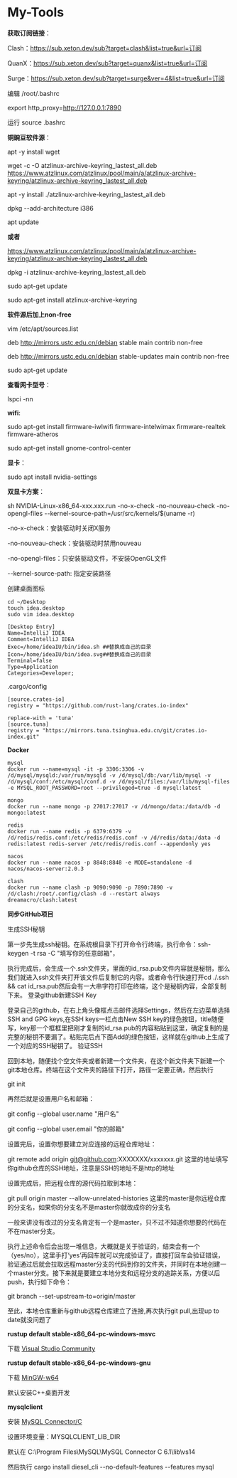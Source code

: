 # My-Tools

**获取订阅链接**：

Clash：https://sub.xeton.dev/sub?target=clash&list=true&url=订阅

QuanX：https://sub.xeton.dev/sub?target=quanx&list=true&url=订阅

Surge：https://sub.xeton.dev/sub?target=surge&ver=4&list=true&url=订阅

编辑 /root/.bashrc

export http_proxy=http://127.0.0.1:7890

运行 source .bashrc

**铜豌豆软件源**：

apt -y install wget

wget -c -O atzlinux-archive-keyring_lastest_all.deb https://www.atzlinux.com/atzlinux/pool/main/a/atzlinux-archive-keyring/atzlinux-archive-keyring_lastest_all.deb

apt -y install ./atzlinux-archive-keyring_lastest_all.deb

dpkg --add-architecture i386

apt update

**或者**

https://www.atzlinux.com/atzlinux/pool/main/a/atzlinux-archive-keyring/atzlinux-archive-keyring_lastest_all.deb

dpkg -i atzlinux-archive-keyring_lastest_all.deb

sudo apt-get update

sudo apt-get install atzlinux-archive-keyring

**软件源后加上non-free**

vim /etc/apt/sources.list

deb http://mirrors.ustc.edu.cn/debian stable main contrib non-free

deb http://mirrors.ustc.edu.cn/debian stable-updates main contrib non-free

sudo apt-get update

**查看网卡型号**：

lspci -nn

**wifi**:

sudo apt-get install firmware-iwlwifi firmware-intelwimax firmware-realtek firmware-atheros

sudo apt-get install gnome-control-center

**显卡**：

sudo apt install nvidia-settings

**双显卡方案**：

sh NVIDIA-Linux-x86_64-xxx.xxx.run -no-x-check -no-nouveau-check -no-opengl-files --kernel-source-path=/usr/src/kernels/$(uname -r)

-no-x-check：安装驱动时关闭X服务

-no-nouveau-check：安装驱动时禁用nouveau

-no-opengl-files：只安装驱动文件，不安装OpenGL文件

--kernel-source-path: 指定安装路径

创建桌面图标
```
cd ~/Desktop
touch idea.desktop
sudo vim idea.desktop
```
```
[Desktop Entry]
Name=IntelliJ IDEA
Comment=IntelliJ IDEA
Exec=/home/ideaIU/bin/idea.sh ##替换成自己的目录
Icon=/home/ideaIU/bin/idea.svg##替换成自己的目录
Terminal=false
Type=Application
Categories=Developer;
```
.cargo/config
```
[source.crates-io]
registry = "https://github.com/rust-lang/crates.io-index"

replace-with = 'tuna'
[source.tuna]
registry = "https://mirrors.tuna.tsinghua.edu.cn/git/crates.io-index.git"
```

**Docker**
```
mysql
docker run --name=mysql -it -p 3306:3306 -v /d/mysql/mysqld:/var/run/mysqld -v /d/mysql/db:/var/lib/mysql -v /d/mysql/conf:/etc/mysql/conf.d -v /d/mysql/files:/var/lib/mysql-files -e MYSQL_ROOT_PASSWORD=root --privileged=true -d mysql:latest

mongo
docker run --name mongo -p 27017:27017 -v /d/mongo/data:/data/db -d mongo:latest

redis
docker run --name redis -p 6379:6379 -v /d/redis/redis.conf:/etc/redis/redis.conf -v /d/redis/data:/data -d redis:latest redis-server /etc/redis/redis.conf --appendonly yes

nacos
docker run --name nacos -p 8848:8848 -e MODE=standalone -d nacos/nacos-server:2.0.3

clash
docker run --name clash -p 9090:9090 -p 7890:7890 -v /d/clash:/root/.config/clash -d --restart always dreamacro/clash:latest
```

**同步GitHub项目**

生成SSH秘钥

第一步先生成ssh秘钥。在系统根目录下打开命令行终端，执行命令：ssh-keygen -t rsa -C "填写你的任意邮箱"，

执行完成后，会生成一个.ssh文件夹，里面的id_rsa.pub文件内容就是秘钥，那么我们就进入ssh文件夹打开该文件后复制它的内容。或者命令行快速打开cd ./.ssh && cat id_rsa.pub然后会有一大串字符打印在终端，这个是秘钥内容，全部复制下来。
登录github新建SSH Key

登录自己的github，在右上角头像框点击邮件选择Settings，然后在左边菜单选择SSH and GPG keys,在SSH keys一栏点击New SSH key的绿色按钮，title随便写，key那一个框框里把刚才复制的id_rsa.pub的内容粘贴到这里，确定复制的是完整的秘钥不要漏了。粘贴完后点下面Add的绿色按钮，这样就在github上生成了一个对应的SSH秘钥了。
验证SSH

回到本地，随便找个空文件夹或者新建一个文件夹，在这个新文件夹下新建一个git本地仓库。终端在这个文件夹的路径下打开，路径一定要正确，然后执行

git init

再然后就是设置用户名和邮箱：

git config --global user.name "用户名"

git config --global user.email "你的邮箱"

设置完后，设置你想要建立对应连接的远程仓库地址：

git remote add origin git@github.com:XXXXXXX/xxxxxxx.git   这里的地址填写你github仓库的SSH地址，注意是SSH的地址不是http的地址

设置完成后，把远程仓库的源代码拉取到本地：

git pull origin master --allow-unrelated-histories  这里的master是你远程仓库的分支名，如果你的分支名不是master你就改成你的分支名

一般来讲没有改过的分支名肯定有一个是master，只不过不知道你想要的代码在不在master分支。

执行上述命令后会出现一堆信息，大概就是关于验证的，结束会有一个（yes/no），这里手打‘yes’再回车就可以完成验证了，直接打回车会验证错误，    验证通过后就会拉取远程master分支的代码到你的文件夹，并同时在本地创建一个master分支。接下来就是要建立本地分支和远程分支的追踪关系，方便以后push，执行如下命令：

git branch --set-upstream-to=origin/master

至此，本地仓库重新与github远程仓库建立了连接,再次执行git pull,出现up to date就没问题了

**rustup default stable-x86_64-pc-windows-msvc**

下载 [Visual Studio Community](https://visualstudio.microsoft.com/zh-hans/vs/community/)

**rustup default stable-x86_64-pc-windows-gnu**

下载 [MinGW-w64](https://sourceforge.net/projects/mingw-w64/files/)

默认安装C++桌面开发

**mysqlclient**

安装 [MySQL Connector/C](https://downloads.mysql.com/archives/c-c/)

设置环境变量：MYSQLCLIENT_LIB_DIR

默认在 C:\Program Files\MySQL\MySQL Connector C 6.1\lib\vs14

然后执行 cargo install diesel_cli --no-default-features --features mysql
